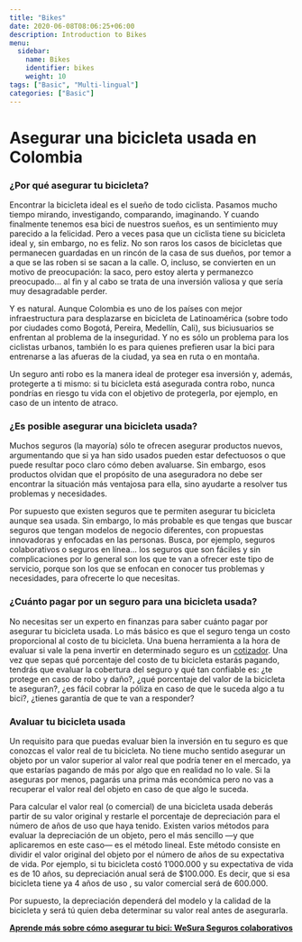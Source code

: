 ```yaml
---
title: "Bikes"
date: 2020-06-08T08:06:25+06:00
description: Introduction to Bikes
menu:
  sidebar:
    name: Bikes
    identifier: bikes
    weight: 10
tags: ["Basic", "Multi-lingual"]
categories: ["Basic"]
---
```


# Asegurar una bicicleta usada en Colombia

### **¿Por qué asegurar tu bicicleta?**

Encontrar la bicicleta ideal es el sueño de todo ciclista. Pasamos mucho tiempo mirando, investigando, comparando, imaginando. Y cuando finalmente tenemos esa bici de nuestros sueños, es un sentimiento muy parecido a la felicidad. Pero a veces pasa que un ciclista tiene su bicicleta ideal y, sin embargo, no es feliz. No son raros los casos de bicicletas que permanecen guardadas en un rincón de la casa de sus dueños, por temor a a que se las roben si se sacan a la calle. O, incluso, se convierten en un motivo de preocupación: la saco, pero estoy alerta y permanezco preocupado… al fin y al cabo se trata de una inversión valiosa y que sería muy desagradable perder.

Y es natural. Aunque Colombia es uno de los países con mejor infraestructura para desplazarse en bicicleta de Latinoamérica (sobre todo por ciudades como Bogotá, Pereira, Medellín, Cali), sus biciusuarios se enfrentan al problema de la inseguridad. Y no es sólo un problema para los ciclistas urbanos, también lo es para quienes prefieren usar la bici para entrenarse a las afueras de la ciudad, ya sea en ruta o en montaña.

Un seguro anti robo es la manera ideal de proteger esa inversión y, además, protegerte a ti mismo: si tu bicicleta está asegurada contra robo, nunca pondrías en riesgo tu vida con el objetivo de protegerla, por ejemplo, en caso de un intento de atraco.

### **¿Es posible asegurar una bicicleta usada?**

Muchos seguros (la mayoría) sólo te ofrecen asegurar productos nuevos, argumentando que si ya han sido usados pueden estar defectuosos o que puede resultar poco claro cómo deben avaluarse. Sin embargo, esos productos olvidan que el propósito de una aseguradora no debe ser encontrar la situación más ventajosa para ella, sino ayudarte a resolver tus problemas y necesidades.

Por supuesto que existen seguros que te permiten asegurar tu bicicleta aunque sea usada. Sin embargo, lo más probable es que tengas que buscar seguros que tengan modelos de negocio diferentes, con propuestas innovadoras y enfocadas en las personas. Busca, por ejemplo, seguros colaborativos o seguros en línea… los seguros que son fáciles y sin complicaciones por lo general son los que te van a ofrecer este tipo de servicio, porque son los que se enfocan en conocer tus problemas y necesidades, para ofrecerte lo que necesitas.

### **¿Cuánto pagar por un seguro para una bicicleta usada?**

No necesitas ser un experto en finanzas para saber cuánto pagar por asegurar tu bicicleta usada. Lo más básico es que el seguro tenga un costo proporcional al costo de tu bicicleta. Una buena herramienta a la hora de evaluar si vale la pena invertir en determinado seguro es un [cotizador](https://www.wesura.com/cotizar-seguro). Una vez que sepas qué porcentaje del costo de tu bicicleta estarás pagando, tendrás que evaluar la cobertura del seguro y qué tan confiable es: ¿te protege en caso de robo y daño?, ¿qué porcentaje del valor de la bicicleta te aseguran?, ¿es fácil cobrar la póliza en caso de que le suceda algo a tu bici?, ¿tienes garantía de que te van a responder?

### **Avaluar tu bicicleta usada**

Un requisito para que puedas evaluar bien la inversión en tu seguro es que conozcas el valor real de tu bicicleta. No tiene mucho sentido asegurar un objeto por un valor superior al valor real que podría tener en el mercado, ya que estarías pagando de más por algo que en realidad no lo vale. Si la aseguras por menos, pagarás una prima más económica pero no vas a recuperar el valor real del objeto en caso de que algo le suceda.

Para calcular el valor real (o comercial) de una bicicleta usada deberás partir de su valor original y restarle el porcentaje de depreciación para el número de años de uso que haya tenido. Existen varios métodos para evaluar la depreciación de un objeto, pero el más sencillo —y que aplicaremos en este caso— es el método lineal. Este método consiste en dividir el valor original del objeto por el número de años de su expectativa de vida. Por ejemplo, si tu bicicleta costó 1’000.000 y su expectativa de vida es de 10 años, su depreciación anual será de $100.000. Es decir, que si esa bicicleta tiene ya 4 años de uso , su valor comercial será de 600.000.

Por supuesto, la depreciación dependerá del modelo y la calidad de la bicicleta y será tú quien deba determinar su valor real antes de asegurarla.

[**Aprende más sobre cómo asegurar tu bici: WeSura Seguros colaborativos**](https://descubre.wesura.com/blog/wesura-seguros-colaborativos-vs-companias-de-seguros-tradicionales)